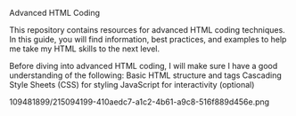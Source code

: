  Advanced HTML Coding

This repository contains resources for advanced HTML coding techniques. In this guide, you will find information, best practices, and examples to help me take my HTML skills to the next level.

Before diving into advanced HTML coding, I will make sure I have a good understanding of the following:
Basic HTML structure and tags
Cascading Style Sheets (CSS) for styling
JavaScript for interactivity (optional)

109481899/215094199-410aedc7-a1c2-4b61-a9c8-516f889d456e.png
